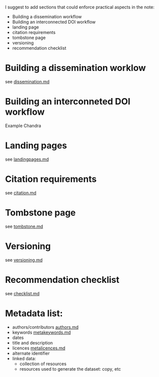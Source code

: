 I suggest to add sections that could enforce practical aspects in the note:

- Building a dissemination workflow
- Building an interconnected DOI workflow
- landing page
- citation requirements
- tombstone page
- versioning
- recommendation checklist

# Building a dissemination worklow
see [dissemination.md](dissemination.md)

# Building an interconneted DOI workflow
Example Chandra

# Landing pages
see [landingpages.md](landingpages.md)

# Citation requirements
see [citation.md](citation.md)

# Tombstone page
see [tombstone.md](tombstone.md)

# Versioning
see [versioning.md](versioning.md)

# Recommendation checklist
see [checklist.md](checklist.md)


# Metadata list:
- authors/contributors [authors.md](authors.md)
- keywords [metakeywords.md](metakeywords.md)
- dates
- title and description
- licences [metalicences.md](metalicences.md)
- alternate identifier
- linked data:
  - collection of resources
  - resources used to generate the dataset: copy, etc

